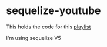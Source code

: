 # sequelize-youtube

This holds the code for this [playlist](https://www.youtube.com/watch?v=n6TpZBVIeVA&list=PLM0LBHjz37LWu38VSaB2Ubz8AHfo8q6uM)

I'm using sequelize V5


